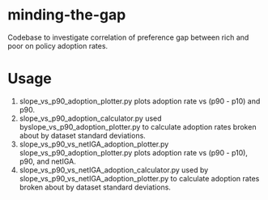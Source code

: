 # minding-the-gap
Codebase to investigate correlation of preference gap between rich and poor on policy adoption rates.

# Usage
1. slope_vs_p90_adoption_plotter.py plots adoption rate vs (p90 - p10) and p90.
2. slope_vs_p90_adoption_calculator.py used byslope_vs_p90_adoption_plotter.py to calculate adoption rates broken about by dataset standard deviations.
3. slope_vs_p90_vs_netIGA_adoption_plotter.py slope_vs_p90_adoption_plotter.py plots adoption rate vs (p90 - p10), p90, and netIGA.
4. slope_vs_p90_vs_netIGA_adoption_calculator.py used by slope_vs_p90_vs_netIGA_adoption_plotter.py to calculate adoption rates broken about by dataset standard deviations.
